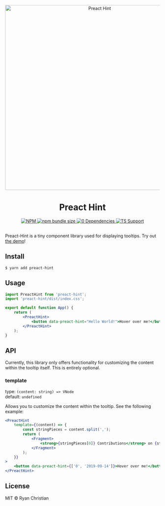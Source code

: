 <div align="center">
    <a href="https://rschristian.github.io/preact-hint">
      <img src="https://github.com/rschristian/preact-hint/blob/master/media/carbon.svg?raw=true" alt="Preact Hint" width="600" />
    </a>
</div>

<h1 align="center">Preact Hint</h1>

<div align="center">
    <a href="https://github.com/rschristian/preact-hint/blob/master/LICENSE">
        <img alt="NPM" src="https://img.shields.io/npm/l/preact-hint?color=brightgreen" />
    </a>
    <a href="https://bundlephobia.com/result?p=preact-hint">
        <img alt="npm bundle size" src="https://img.shields.io/bundlephobia/minzip/preact-hint" />
    </a>
    <a href="https://npmjs.org/package/preact-hint">
        <img alt="0 Dependencies" src="https://img.shields.io/david/rschristian/preact-hint.svg" />
    </a>
    <a href="https://npmjs.org/package/preact-hint">
        <img alt="TS Support" src="https://badgen.net/npm/types/preact-hint" />
    </a>
</div>

<br />

Preact-Hint is a tiny component library used for displaying tooltips. Try out [the demo](https://rschristian.github.io/preact-hint)!

## Install

```
$ yarn add preact-hint
```

## Usage

```jsx
import PreactHint from 'preact-hint';
import 'preact-hint/dist/index.css';

export default function App() {
    return (
        <PreactHint>
            <button data-preact-hint="Hello World!">Hover over me!</button>
        </PreactHint>
    );
}
```

## API

Currently, this library only offers functionality for customizing the content within the tooltip itself. This is entirely optional.

### template
type: `(content: string) => VNode`<br/>
default: `undefined`

Allows you to customize the content within the tooltip. See the following example:

```jsx
<PreactHint
    template={(content) => {
        const stringPieces = content.split(',');
        return (
            <Fragment>
                <strong>{stringPieces[0]} Contributions</strong> on {stringPieces[1]}
            </Fragment>
        );
    }}
>
    <button data-preact-hint={['0', '2019-09-14']}>Hover over me!</button>
</PreactHint>
```

## License

MIT © Ryan Christian
